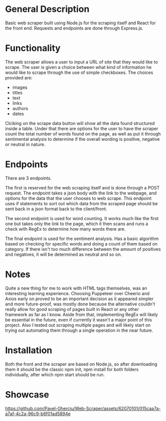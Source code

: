 # General Description
Basic web scraper built using Node.js for the scraping itself and React for the front end.
Requests and endpoints are done through Express.js.

# Functionality
The web scraper allows a user to input a URL of site that they would like to scrape. The user is given a choice between what kind of information he would like to scrape through the use of simple checkboxes.
The choices provided are:
- images
- titles
- text
- links
- authors
- dates

Clciking on the scrape data button will show all the data found structured inside a table.
Under that there are options for the user to have the scraper count the total number of words found on the page, as well as put it through sentimental analysis to determine if the overall wording is positive, negative or neutral in nature.

# Endpoints
There are 3 endpoints. 

The first is reserved for the web scraping itself and is done through a POST request. The endpoint takes a json body with the link to the webpage, and options for the data that the user chooses to web scrape.
This endpoint uses if statements to sort out which data from the scraped page should be sent back in a json format back to the client/front.

The second endpoint is used for word counting. It works much like the first one but takes only the link to the page, which it then scans and runs a check with RegEx to determine how many words there are.

The final endpoint is used for the sentiment analysis. Has a basic algorithm based on checking for specific words and doing a count of them based on category. 
If there isn't too much difference between the amount of positives and negatives, it will be determined as neutral and so on.

# Notes
Quite a new thing for me to work with HTML tags themselves, was an interesting learning experience.
Choosing Puppeteer over Cheerio and Axios early on proved to be an important decision as it appeared simpler and more future-proof, was mostly done because the alternative couldn't really allow for good scraping of pages built in React or any other framework as far as I know.
Aside from that, implementing RegEx will likely be essential in the future, even if currently it wasn't a major point of this project. Also I tested out scraping multiple pages and will likely start on trying out automating them through a single operation in the near future.

# Installation
Both the front and the scraper are based on Node.js, so after downloading them it should be the classic npm init, npm install for both folders individually, after which npm start should be run.

# Showcase
https://github.com/Pavel-Gherciu/Web-Scraper/assets/62070101/015caa7a-a7af-4c2a-96c9-b6f01ad5894e


